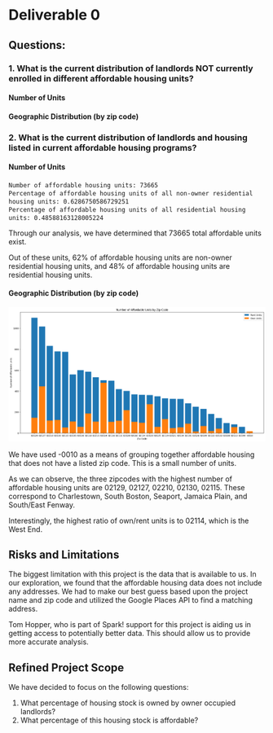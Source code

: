 # Deliverable 0


## Questions:

### 1. What is the current distribution of landlords NOT currently enrolled in different affordable housing units?

#### Number of Units

#### Geographic Distribution (by zip code)

### 2. What is the current distribution of landlords and housing listed in current affordable housing programs?

#### Number of Units

```
Number of affordable housing units: 73665
Percentage of affordable housing units of all non-owner residential housing units: 0.6286750586729251
Percentage of affordable housing units of all residential housing units: 0.48588163128005224
```

Through our analysis, we have determined that 73665 total affordable units exist.

Out of these units, 62% of affordable housing units are non-owner residential
housing units, and 48% of affordable housing units are residential housing units.

#### Geographic Distribution (by zip code)

![image](./images/affordable_units_by_zipcode.png)

We have used -0010 as a means of grouping together affordable housing that does
not have a listed zip code. This is a small number of units.

As we can observe, the three zipcodes with the highest number of affordable
housing units are 02129, 02127, 02210, 02130, 02115. These correspond to
Charlestown, South Boston, Seaport, Jamaica Plain, and South/East Fenway.

Interestingly, the highest ratio of own/rent units is to 02114, which is the
West End.

## Risks and Limitations

The biggest limitation with this project is the data that is available to us.
In our exploration, we found that the affordable housing data does not include
any addresses. We had to make our best guess based upon the project name and
zip code and utilized the Google Places API to find a matching address.

Tom Hopper, who is part of Spark! support for this project is aiding us in getting
access to potentially better data. This should allow us to provide more accurate
analysis.

## Refined Project Scope

We have decided to focus on the following questions:
1. What percentage of housing stock is owned by owner occupied landlords?
2. What percentage of this housing stock is affordable?
